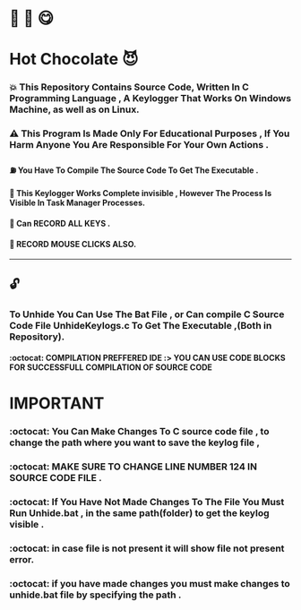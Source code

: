 # :chocolate_bar: :tea: :yum:

# Hot Chocolate  :smiling_imp:

### :boom: This Repository Contains Source Code, Written In C Programming Language , A Keylogger That Works On Windows Machine, as well as on Linux.

### :warning:  This Program Is Made Only For Educational Purposes , If You Harm Anyone You Are Responsible For Your Own Actions .

#### :fuelpump: You Have To Compile The Source Code To Get The Executable .

#### :star2: This Keylogger Works Complete invisible , However The Process Is Visible In Task Manager Processes.

#### :star2: Can RECORD ALL KEYS .

#### :star2: RECORD MOUSE CLICKS ALSO.


------------------------------------------------------------------------------------------

## :unlock:

### To Unhide You Can Use The Bat File , or Can compile C Source Code File  UnhideKeylogs.c To Get The Executable ,(Both in Repository).

#### :octocat: COMPILATION PREFFERED IDE :> YOU CAN USE CODE BLOCKS FOR SUCCESSFULL COMPILATION OF SOURCE CODE


# IMPORTANT 

### :octocat: You Can Make Changes To C source code file , to change the path where you want to save the keylog file , 

### :octocat: MAKE SURE TO CHANGE LINE NUMBER 124 IN SOURCE CODE FILE .

### :octocat: If You Have Not Made Changes To The File You Must Run Unhide.bat , in the same path(folder) to get the keylog visible .

### :octocat: in case file is not present it will show file not present error.

### :octocat: if you have made changes you must make changes to unhide.bat file by specifying the path .
